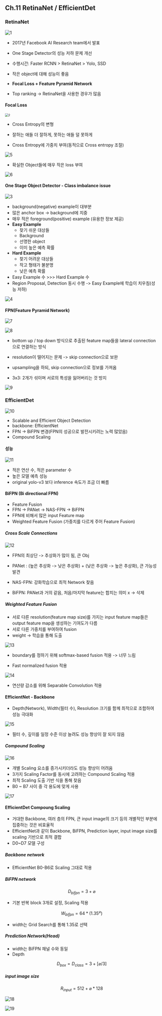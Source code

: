## Ch.11 RetinaNet / EfficientDet



### RetinaNet

![1](https://user-images.githubusercontent.com/77441568/144402767-9c756e11-e686-46f6-b55a-e2768802784e.png)

- 2017년 Facebook AI Research team에서 발표
- One Stage Detector의 성능 저하 문제 개선
- 수행시간: Faster RCNN > RetinaNet > Yolo, SSD

- 작은 object에 대해 성능이 좋음
- **Focal Loss + Feature Pyramid Network**
- Top ranking -> RetinaNet을 사용한 경우가 많음



#### Focal Loss

<img src="https://user-images.githubusercontent.com/77441568/144402852-d6fc5f27-dbfe-4427-82da-047ca5564e27.png" alt="2" style="zoom:67%;" />

- Cross Entropy의 변형

- 잘하는 애들 더 잘하게, 못하는 애들 덜 못하게
- Cross Entropy에 가중치 부여(동적으로 Cross entropy 조절)

![5](https://user-images.githubusercontent.com/77441568/144402914-39d72799-c0f8-4aac-a6e9-678da4e57245.png)

- 확실한 Object들에 매우 작은 loss 부여

![6](https://user-images.githubusercontent.com/77441568/144402973-749dc3f9-2746-4afa-bfa7-a002f2de9636.png)



#### One Stage Object Detector - Class imbalance issue

![3](https://user-images.githubusercontent.com/77441568/144403027-5ae18209-1ce6-439a-a956-b63bf457d572.png)

- background(negative) example이 대부분
- 많은 anchor box -> background에 치중
- 매우 적은 foreground(positive) example (유용한 정보 제공)
- **Easy Example**
  - 찾기 쉬운 대상들
  - Background
  - 선명한 object
  - 이미 높은 예측 확률
- **Hard Example**
  - 찾기 어려운 대상들
  - 작고 형태가 불분명
  - 낮은 예측 확률
- Easy Example 수 >>> Hard Example 수
- Region Proposal, Detection 동시 수행 -> Easy Example에 학습이 치우침(성능 저하)

![4](https://user-images.githubusercontent.com/77441568/144403068-a1ec59ba-5952-4a62-83e6-4f33d19827e3.png)

#### FPN(Feature Pyramid Network)

![7](https://user-images.githubusercontent.com/77441568/144403108-6970b0ec-3747-43fb-a1f5-7190bab46158.png)

![8](https://user-images.githubusercontent.com/77441568/144403149-733a791a-763f-4018-8be4-be5866a69578.png)

- bottom up / top down 방식으로 추출된 feature map들을 lateral connection으로 연결하는 방식

- resolution이 떨어지는 문제 ->  skip connection으로 보완
- upsampling을 하되, skip connection으로 정보를 가져옴
- 3x3: 2개가 섞이며 서로의 특성을 잃어버리는 것 방지

![9](https://user-images.githubusercontent.com/77441568/144403181-ed7b408c-22f0-483a-a780-b7bfb428b7a2.png)



### EfficientDet

![10](https://user-images.githubusercontent.com/77441568/144403241-a2d3b961-2473-47e7-b8d8-778fa46429ec.png)

- Scalable and Efficient Object Detection
- backbone: EfficientNet
- FPN -> BiFPN 변경(FPN의 성공으로 발전시키려는 노력 많았음)
- Compound Scaling



#### 성능

![11](https://user-images.githubusercontent.com/77441568/144403286-8d120836-46fa-42c7-88fc-89d8eaeaca90.png)

- 적은 연산 수, 적은 parameter 수
- 높은 모델 예측 성능
- original yolo-v3 보다 inference 속도가 조금 더 빠름



#### BiFPN (Bi directional FPN)

- Feature Fusion
- FPN -> PANet -> NAS-FPN -> BiFPN
- FPN에 비해서 많은 input Feature map
- Weighted Feature Fusion (가중치를 다르게 주어 Feature Fusion)



##### Cross Scale Connections

![12](https://user-images.githubusercontent.com/77441568/144403331-f8c15021-612d-473c-a765-36322fb3db19.png)

- FPN의 최상단 -> 추상화가 많이 됨, 큰 Obj

- PANet : (높은 추상화 -> 낮은 추상화) + (낮은 추상화 -> 높은 추상화), 큰 가능성 발견

- NAS-FPN: 강화학습으로 최적 Network 찾음

- BiFPN: PANet과 거의 같음, 처음/마지막 feature는 합치는 의미 x -> 삭제



##### Weighted Feature Fusion

- 서로 다른 resolution(feature map size)를 가지는 input feature map들은 output feature map을 생성하는 기여도가 다름
- 서로 다른 가중치를 부여하여 fusion
- weight -> 학습을 통해 도출

![13](https://user-images.githubusercontent.com/77441568/144403379-1a1ae1b9-c6e2-4af9-94fd-0b13c4e1acdf.png)

- boundary를 정하기 위해 softmax-based fusion 적용 -> 너무 느림

- Fast normalized fusion 적용



![14](https://user-images.githubusercontent.com/77441568/144403429-0d6ec977-ff05-42af-b220-876ae1dd984a.png)

- 연산량 감소를 위해 Separable Convolution 적용



#### EfficientNet - Backbone

- Depth(Network), Width(필터 수), Resolution 크기를 함께 최적으로 조합하여 성능 극대화



![15](https://user-images.githubusercontent.com/77441568/144403472-e9dd4cc9-5021-4cdf-bf7f-47da919de6ba.png)

- 필터 수, 깊이를 일정 수준 이상 늘려도 성능 향상이 잘 되지 않음



##### Compound Scaling

![16](https://user-images.githubusercontent.com/77441568/144403517-4bfdc122-1167-4d11-98ee-e336055cc266.png)

- 개별 Scaling 요소를 증가시키더라도 성능 향상이 어려움
- 3가지 Scaling Factor를 동시에 고려하는 Compound Scaling 적용
- 최적 Scaling 도출 기반 식을 통해 찾음
- B0 ~ B7 사이 중 각 용도에 맞게 사용

![17](https://user-images.githubusercontent.com/77441568/144403557-0c96c7ef-225e-4f97-b914-9b76e783561c.png)



#### EfficientDet Compoung Scaling

- 거대한 Backbone, 여러 층의 FPN, 큰 input image의 크기 등의 개별적인 부분에 집중하는 것은 비효율적
- EfficientNet과 같이 Backbone, BiFPN, Prediction layer, input image size를 scaling 기반으로 최적 결합
- D0~D7 모델 구성



##### Backbone network

- EfficientNet B0-B6로 Scaling 그대로 적용



##### BiFPN network

$$
D_{bifpn} = 3 + \varnothing
$$



- 기본 반복 block 3개로 설정, Scaling 적용

$$
W_{bifpn} = 64*(1.35^\varnothing)
$$



- width는 Grid Search를 통해 1.35로 선택



##### Prediction  Network(Head)

- width는 BiFPN 채널 수와 동일
- Depth

$$
D_{box} = D_{class} = 3 + [\varnothing/3]
$$

##### input image size

$$
R_{input} = 512 + \varnothing*128
$$

![18](https://user-images.githubusercontent.com/77441568/144403593-d5ac5ec9-141e-4400-95c0-1ee69266465d.png)

![19](https://user-images.githubusercontent.com/77441568/144403618-b0205294-8bf0-4c05-86e2-4b54e5116c54.png)

